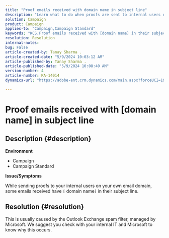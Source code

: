```yaml
---
title: "Proof emails received with domain name in subject line"
description: "Learn what to do when proofs are sent to internal users on your email domain and some emails received have [domain name] in their subject line."
solution: Campaign
product: Campaign
applies-to: "Campaign,Campaign Standard"
keywords: "KCS,Proof emails received with [domain name] in their subject line"
resolution: Resolution
internal-notes: 
bug: False
article-created-by: Tanay Sharma .
article-created-date: "5/9/2024 10:03:12 AM"
article-published-by: Tanay Sharma .
article-published-date: "5/9/2024 10:08:40 AM"
version-number: 4
article-number: KA-14014
dynamics-url: "https://adobe-ent.crm.dynamics.com/main.aspx?forceUCI=1&pagetype=entityrecord&etn=knowledgearticle&id=249aca55-eb0d-ef11-9f8a-6045bd0201f5"

---
```

# Proof emails received with [domain name] in subject line

## Description {#description}


<b>Environment</b>

- Campaign
- Campaign Standard




<b>Issue/Symptoms</b>

While sending proofs to your internal users on your own email domain, some emails received have `[` domain name`]`  in their subject line.


## Resolution {#resolution}


This is usually caused by the Outlook Exchange spam filter, managed by Microsoft. We suggest you check with your internal IT and Microsoft to know why this occurs.
